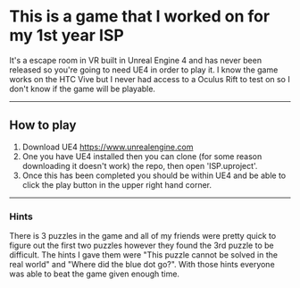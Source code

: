 # This is a game that I worked on for my 1st year ISP
It's a escape room in VR built in Unreal Engine 4 and has never been released so you're going to need UE4 in order to play it.
I know the game works on the HTC Vive but I never had access to a Oculus Rift to test on so I don't know if the game will be playable.

---

## How to play
1. Download UE4 https://www.unrealengine.com
1. One you have UE4 installed then you can clone (for some reason downloading it doesn't work) the repo, then open 'ISP.uproject'.
1. Once this has been completed you should be within UE4 and be able to click the play button in the upper right hand corner.

---

### Hints 
There is 3 puzzles in the game and all of my friends were pretty quick to figure out the first two puzzles however they found the 3rd puzzle to be difficult. The hints I gave them were "This puzzle cannot be solved in the real world" and "Where did the blue dot go?". With those hints everyone was able to beat the game given enough time.
